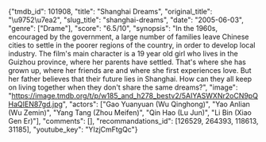 {"tmdb_id": 101908, "title": "Shanghai Dreams", "original_title": "\u9752\u7ea2", "slug_title": "shanghai-dreams", "date": "2005-06-03", "genre": ["Drame"], "score": "6.5/10", "synopsis": "In the 1960s, encouraged by the government, a large number of families leave Chinese cities to settle in the poorer regions of the country, in order to develop local industry. The film's main character is a 19 year old girl who lives in the Guizhou province, where her parents have settled. That's where she has grown up, where her friends are and where she first experiences love. But her father believes that their future lies in Shanghai. How can they all keep on living together when they don't share the same dreams?", "image": "https://image.tmdb.org/t/p/w185_and_h278_bestv2/5AIYASWXNr2oCN9pQHaQIEN87gd.jpg", "actors": ["Gao Yuanyuan (Wu Qinghong)", "Yao Anlian (Wu Zemin)", "Yang Tang (Zhou Meifen)", "Qin Hao (Lu Jun)", "Li Bin (Xiao Gen Er)"], "comments": [], "recommandations_id": [126529, 264393, 118613, 31185], "youtube_key": "YIzjCmFtgQc"}